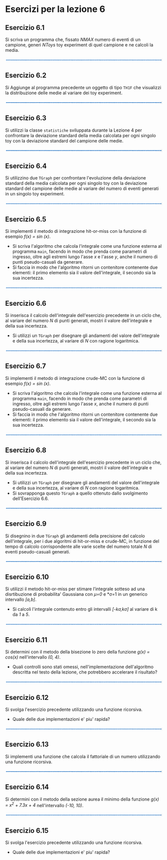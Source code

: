 # Esercizi per la lezione 6

## Esercizio 6.1

Si scriva un programma che, fissato *NMAX* numero di eventi di un campione,
generi *NToys* toy experiment di quel campione e ne calcoli la media.

![linea](../immagini/linea.png)

## Esercizio 6.2 

Si Aggiunge al programma precedente un oggetto di tipo ```TH1F```
che visualizzi la distribuzione delle medie al variare dei toy experiment.

![linea](../immagini/linea.png)

## Esercizio 6.3

Si utilizzi la classe ```statistiche``` sviluppata durante la Lezione 4
per confrontare la deviazione standard della media calcolata per ogni singolo toy
con la deviazione standard del campione delle medie.
    
![linea](../immagini/linea.png)

## Esercizio 6.4

Si utilizzino due ```TGraph``` per confrontare l'evoluzione 
della deviazione standard della media calcolata per ogni singolo toy
con la deviazione standard del campione delle medie
al variare del numero di eventi generati in un singolo toy experiment.

![linea](../immagini/linea.png)

## Esercizio 6.5

Si implementi il metodo di integrazione hit-or-miss
con la funzione di esempio *f(x) = sin (x)*.
  * Si scriva l'algoritmo che calcola l'integrale come una funzione esterna al programma ```main```,
    facendo in modo che prenda come parametri di ingresso,
    oltre agli estremi lungo l'asse *x* e l'asse *y*,
    anche il numero di punti pseudo-casuali da generare.
  * Si faccia in modo che l'algoritmo ritorni un contenitore contenente due elementi:
    il primo elemento sia il valore dell'integrale,
    il secondo sia la sua incertezza.

![linea](../immagini/linea.png)

## Esercizio 6.6

Si inserisca il calcolo dell'integrale dell'esercizio precedente in un ciclo che,
al variare del numero *N* di punti generati, mostri il valore dell'integrale
e della sua incertezza.
  * Si utilizzi un ```TGraph``` per disegnare gli andamenti del valore dell'integrale
    e della sua incertezza, al variare di *N* con ragione logaritmica.

![linea](../immagini/linea.png)

## Esercizio 6.7

Si implementi il metodo di integrazione crude-MC
con la funzione di esempio *f(x) = sin (x)*.
  * Si scriva l'algoritmo che calcola l'integrale come una funzione esterna al programma ```main```,
    facendo in modo che prenda come parametri di ingresso,
    oltre agli estremi lungo l'asse *x*,
    anche il numero di punti pseudo-casuali da generare.
  * Si faccia in modo che l'algoritmo ritorni un contenitore contenente due elementi:
    il primo elemento sia il valore dell'integrale,
    il secondo sia la sua incertezza.

![linea](../immagini/linea.png)

## Esercizio 6.8

Si inserisca il calcolo dell'integrale dell'esercizio precedente in un ciclo che,
al variare del numero *N* di punti generati, mostri il valore dell'integrale
e della sua incertezza.
  * Si utilizzi un ```TGraph``` per disegnare gli andamenti del valore dell'integrale
    e della sua incertezza, al variare di *N* con ragione logaritmica.
  * Si sovrapponga questo ```TGraph``` a quello ottenuto dallo svolgimento dell'Esercizio 6.6.

![linea](../immagini/linea.png)

## Esercizio 6.9

Si disegnino in due ```TGraph``` gli andamenti della precisione del calcolo dell'integrale,
per i due algoritmi di hit-or-miss e crude-MC, in funzione del tempo di calcolo 
corrispondente alle varie scelte del numero totale *N* di eventi pseudo-casuali generati.

![linea](../immagini/linea.png)

## Esercizio 6.10

Si utilizzi il metodo hit-or-miss per stimare l’integrale sotteso 
ad una disrtibuzione di probabilita' Gaussiana con *&mu;=0* e *&sigma;=1
in un generico intervallo *[a,b]*.
  * Si calcoli l'integrale contenuto entro gli intervalli *[-k&sigma;,k&sigma;]*
    al variare di k da *1* a *5*.

![linea](../immagini/linea.png)

## Esercizio 6.11

Si determini con il metodo della bisezione lo zero della funzione *g(x) = cos(x)*
nell'intervallo *(0, 4)*.
  * Quali controlli sono stati omessi, 
    nell'implementazione dell'algoritmo descritta nel testo della lezione,
    che potrebbero accelerare il risultato?

![linea](../immagini/linea.png)

## Esercizio 6.12

Si svolga l'esercizio precedente utilizzando una funzione ricorsiva.
  * Quale delle due implementazioni e' piu' rapida?

![linea](../immagini/linea.png)

## Esercizio 6.13

Si implementi una funzione che calcola il fattoriale di un numero 
utilizzando una funzione ricorsiva.

![linea](../immagini/linea.png)

## Esercizio 6.14

Si determini con il metodo della sezione aurea il minimo della funzione *g(x) = x<sup>2</sup> + 7.3x + 4*
nell'intervallo *(-10, 10)*.

![linea](../immagini/linea.png)

## Esercizio 6.15

Si svolga l'esercizio precedente utilizzando una funzione ricorsiva.
  * Quale delle due implementazioni e' piu' rapida?





